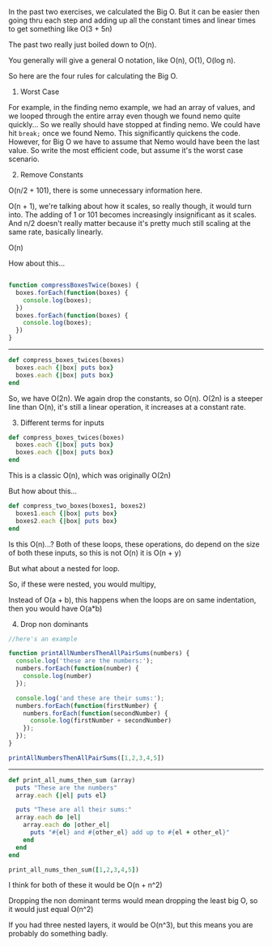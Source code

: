 In the past two exercises, we calculated the Big O.  But it can be easier then going thru each step and adding up all the constant times and linear times to get something like O(3 + 5n)

The past two really just boiled down to O(n).

You generally will give a general O notation, like O(n), O(1), O(log n).

So here are the four rules for calculating the Big O.

1. Worst Case

For example, in the finding nemo example, we had an array of values, and we looped through the entire array even though we found nemo quite quickly... So we really should have stopped at finding nemo. We could have hit `break;` once we found Nemo. This significantly quickens the code.  However, for Big O we have to assume that Nemo would have been the last value.   So write the most efficient code, but assume it's the worst case scenario.

2. Remove Constants

O(n/2 + 101), there is some unnecessary information here.

O(n + 1), we're talking about how it scales, so really though, it would turn into. The adding of 1 or 101 becomes increasingly insignificant as it scales. And n/2 doesn't really matter because it's pretty much still scaling at the same rate, basically linearly.

O(n)

How about this...

```javascript

function compressBoxesTwice(boxes) {
  boxes.forEach(function(boxes) {
    console.log(boxes);
  })
  boxes.forEach(function(boxes) {
    console.log(boxes);
  })
}
```
--------------------------------------

```ruby
def compress_boxes_twices(boxes)
  boxes.each {|box| puts box}
  boxes.each {|box| puts box}
end
```

So, we have O(2n).  We again drop the constants, so O(n).  O(2n) is a steeper line than O(n), it's still a linear operation, it increases at a constant rate.

3. Different terms for inputs

```ruby
def compress_boxes_twices(boxes)
  boxes.each {|box| puts box}
  boxes.each {|box| puts box}
end
```

This is a classic O(n), which was originally O(2n)

But how about this...

```ruby
def compress_two_boxes(boxes1, boxes2)
  boxes1.each {|box| puts box}
  boxes2.each {|box| puts box}
end
```

Is this O(n)...? Both of these loops, these operations, do depend on the size of both these inputs, so this is not O(n) it is O(n + y)

But what about a nested for loop.  

So, if these were nested, you would multipy,

Instead of O(a + b), this happens when the loops are on same indentation, then you would have O(a*b)

4. Drop non dominants

```javascript
//here's an example

function printAllNumbersThenAllPairSums(numbers) {
  console.log('these are the numbers:');
  numbers.forEach(function(number) {
    console.log(number)
  });

  console.log('and these are their sums:');
  numbers.forEach(function(firstNumber) {
    numbers.forEach(function(secondNumber) {
      console.log(firstNumber + secondNumber)
    });
  });
}

printAllNumbersThenAllPairSums([1,2,3,4,5])
```

-------------------------------------------

```ruby
def print_all_nums_then_sum (array)
  puts "These are the numbers"
  array.each {|el| puts el}

  puts "These are all their sums:"
  array.each do |el|
    array.each do |other_el|
      puts "#{el} and #{other_el} add up to #{el + other_el}"
    end
  end
end

print_all_nums_then_sum([1,2,3,4,5])
```

I think for both of these it would be O(n + n^2)

Dropping the non dominant terms would mean dropping the least big O, so it would just equal
O(n^2)

If you had three nested layers, it would be
O(n^3), but this means you are probably do something badly.
